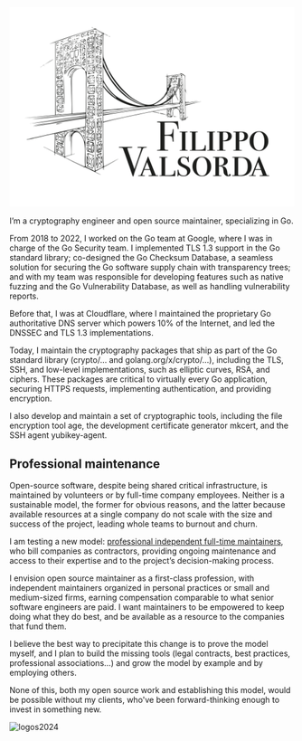 <p align="center">
    <picture>
        <source media="(prefers-color-scheme: dark)" srcset="https://github.com/FiloSottile/FiloSottile/blob/main/Logo%20Bianco_Filippo%20Valsorda_Tiny%201.2.svg">
        <source media="(prefers-color-scheme: light)" srcset="https://github.com/FiloSottile/FiloSottile/blob/main/Logo%20Nero_Filippo%20Valsorda_Tiny%201.2.svg">
        <img width="600" src="https://github.com/FiloSottile/FiloSottile/blob/main/Logo Nero_Filippo Valsorda_Tiny 1.2.svg">
    </picture>
</p>

I’m a cryptography engineer and open source maintainer, specializing in Go.

From 2018 to 2022, I worked on the Go team at Google, where I was in charge of the Go Security team. I implemented TLS 1.3 support in the Go standard library; co-designed the Go Checksum Database, a seamless solution for securing the Go software supply chain with transparency trees; and with my team was responsible for developing features such as native fuzzing and the Go Vulnerability Database, as well as handling vulnerability reports.

Before that, I was at Cloudflare, where I maintained the proprietary Go authoritative DNS server which powers 10% of the Internet, and led the DNSSEC and TLS 1.3 implementations.

Today, I maintain the cryptography packages that ship as part of the Go standard library (crypto/… and golang.org/x/crypto/…), including the TLS, SSH, and low-level implementations, such as elliptic curves, RSA, and ciphers. These packages are critical to virtually every Go application, securing HTTPS requests, implementing authentication, and providing encryption.

I also develop and maintain a set of cryptographic tools, including the file encryption tool age, the development certificate generator mkcert, and the SSH agent yubikey-agent.

## Professional maintenance 

Open-source software, despite being shared critical infrastructure, is maintained by volunteers or by full-time company employees. Neither is a sustainable model, the former for obvious reasons, and the latter because available resources at a single company do not scale with the size and success of the project, leading whole teams to burnout and churn.

I am testing a new model: [professional independent full-time maintainers](https://words.filippo.io/full-time-maintainer/), who bill companies as contractors, providing ongoing maintenance and access to their expertise and to the project’s decision-making process.

I envision open source maintainer as a first-class profession, with independent maintainers organized in personal practices or small and medium-sized firms, earning compensation comparable to what senior software engineers are paid. I want maintainers to be empowered to keep doing what they do best, and be available as a resource to the companies that fund them.

I believe the best way to precipitate this change is to prove the model myself, and I plan to build the missing tools (legal contracts, best practices, professional associations…) and grow the model by example and by employing others.

None of this, both my open source work and establishing this model, would be possible without my clients, who've been forward-thinking enough to invest in something new.

![logos2024](https://github.com/FiloSottile/FiloSottile/assets/1225294/63424886-69a8-4c18-a5d9-f65aec05d6ed)
